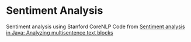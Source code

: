 # Sentiment Analysis
Sentiment analysis using Stanford CoreNLP 
Code from [Sentiment analysis in Java: Analyzing multisentence text blocks](https://blogs.oracle.com/javamagazine/post/java-sentiment-analysis-multisentence-text-block?source=:em:nw:mt::::RC_WWMK200429P00043C0053:NSL400220891&elq_mid=217875&sh=080626152219212607221918101432091221&cmid=WWMK200429P00043C0053)
